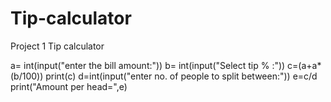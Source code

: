 # Tip-calculator
Project 1 Tip calculator

a= int(input("enter the bill amount:"))
b= int(input("Select tip % :"))
c=(a+a*(b/100))
print(c)
d=int(input("enter no. of people to split between:"))
e=c/d
print("Amount per head=",e)
